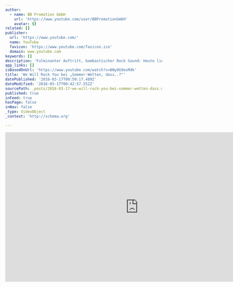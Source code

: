 ```yaml
---
author:
  - name: BB Promotion GmbH
    url: 'https://www.youtube.com/user/BBPromotionGmbH'
    avatar: {}
related: []
publisher:
  url: 'https://www.youtube.com/'
  name: YouTube
  favicon: 'https://www.youtube.com/favicon.ico'
  domain: www.youtube.com
keywords: []
description: 'Fulminanter Auftritt, bombastischer Rock Sound: Heute ließ das Ensemble von WE WILL ROCK YOU die Stierkampfarena von Palma de Mallorca erzittern und schickte brandgefährliche Rock-Riffs und elektrisierende Vocals direkt aus dem „Coliseo Balear" über den Äther nach Deutschland.'
app_links: []
isBasedOnUrl: 'https://www.youtube.com/watch?v=BNyOG9esMdk'
title: 'We Will Rock You bei „Sommer-Wetten, dass..?"'
datePublished: '2016-03-17T00:50:17.489Z'
dateModified: '2016-03-17T00:42:57.552Z'
sourcePath: _posts/2016-03-17-we-will-rock-you-bei-sommer-wetten-dass.md
published: true
inFeed: true
hasPage: false
inNav: false
_type: VideoObject
_context: 'http://schema.org'

---
```

<iframe src="https://cdn.embedly.com/widgets/media.html?src=https%3A%2F%2Fwww.youtube.com%2Fembed%2FBNyOG9esMdk%3Ffeature%3Doembed&amp;url=https%3A%2F%2Fwww.youtube.com%2Fwatch%3Fv%3DBNyOG9esMdk&amp;image=https%3A%2F%2Fi.ytimg.com%2Fvi%2FBNyOG9esMdk%2Fhqdefault.jpg&amp;key=b7d04c9b404c499eba89ee7072e1c4f7&amp;type=text%2Fhtml&amp;schema=youtube" width="854" height="480" scrolling="no" frameborder="0" allowfullscreen="allowfullscreen" style=""></iframe>